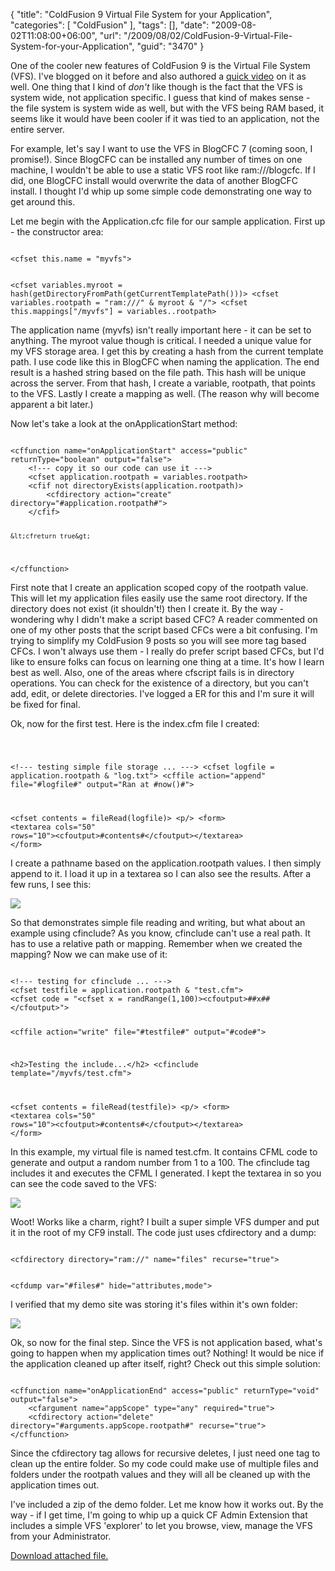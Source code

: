 {
	"title": "ColdFusion 9 Virtual File System for your Application",
	"categories": [
		"ColdFusion"
	],
	"tags": [],
	"date": "2009-08-02T11:08:00+06:00",
	"url": "/2009/08/02/ColdFusion-9-Virtual-File-System-for-your-Application",
	"guid": "3470"
}

One of the cooler new features of ColdFusion 9 is the Virtual File System (VFS). I've blogged on it before and also authored a <a href="http://labs.adobe.com/technologies/coldfusion9/videos/rcamden_03/">quick video</a> on it as well. One thing that I kind of <i>don't</i> like though is the fact that the VFS is system wide, not application specific. I guess that kind of makes sense - the file system is system wide as well, but with the VFS being RAM based, it seems like it would have been cooler if it was tied to an application, not the entire server. 

For example, let's say I want to use the VFS in BlogCFC 7 (coming soon, I promise!). Since BlogCFC can be installed any number of times on one machine, I wouldn't be able to use a static VFS root like ram:///blogcfc. If I did, one BlogCFC install would overwrite the data of another BlogCFC install. I thought I'd whip up some simple code demonstrating one way to get around this.
<!--more-->
Let me begin with the Application.cfc file for our sample application. First up - the constructor area:

<code>
&lt;cfset this.name = "myvfs"&gt;

&lt;cfset variables.myroot = hash(getDirectoryFromPath(getCurrentTemplatePath()))&gt;
&lt;cfset variables.rootpath = "ram:///" & myroot & "/"&gt;
&lt;cfset this.mappings["/myvfs"] = variables..rootpath&gt;
</code>

The application name (myvfs) isn't really important here - it can be set to anything. The myroot value though is critical. I needed a unique value for my VFS storage area. I get this by creating a hash from the current template path. I use code like this in BlogCFC when naming the application. The end result is a hashed string based on the file path. This hash will be unique across the server. From that hash, I create a variable, rootpath, that points to the VFS. Lastly I create a mapping as well. (The reason why will become apparent a bit later.)

Now let's take a look at the onApplicationStart method:

<code>
&lt;cffunction name="onApplicationStart" access="public" returnType="boolean" output="false"&gt;
	&lt;!--- copy it so our code can use it ---&gt;
	&lt;cfset application.rootpath = variables.rootpath&gt;
	&lt;cfif not directoryExists(application.rootpath)&gt;
		&lt;cfdirectory action="create" directory="#application.rootpath#"&gt;
	&lt;/cfif&gt;
		
	&lt;cfreturn true&gt;
&lt;/cffunction&gt;
</code>

First note that I create an application scoped copy of the rootpath value. This will let my application files easily use the same root directory. If the directory does not exist (it shouldn't!) then I create it. By the way - wondering why I didn't make a script based CFC? A reader commented on one of my other posts that the script based CFCs were a bit confusing. I'm trying to simplify my ColdFusion 9 posts so you will see more tag based CFCs. I won't always use them - I really do prefer script based CFCs, but I'd like to ensure folks can focus on learning one thing at a time. It's how I learn best as well. Also, one of the areas where cfscript fails is in directory operations. You can check for the existence of a directory, but you can't add, edit, or delete directories. I've logged a ER for this and I'm sure it will be fixed for final.

Ok, now for the first test. Here is the index.cfm file I created:

<code>

&lt;!--- testing simple file storage ... ---&gt;
&lt;cfset logfile = application.rootpath & "log.txt"&gt;
&lt;cffile action="append" file="#logfile#" output="Ran at #now()#"&gt;

&lt;cfset contents = fileRead(logfile)&gt;
&lt;p/&gt;
&lt;form&gt;
&lt;textarea cols="50" rows="10"&gt;&lt;cfoutput&gt;#contents#&lt;/cfoutput&gt;&lt;/textarea&gt;
&lt;/form&gt;
</code>

I create a pathname based on the application.rootpath values. I then simply append to it. I load it up in a textarea so I can also see the results. After a few runs, I see this:

<img src="http://static.raymondcamden.com/images/Picture 177.png" />

So that demonstrates simple file reading and writing, but what about an example using cfinclude? As you know, cfinclude can't use a real path. It has to use a relative path or mapping. Remember when we created the mapping? Now we can make use of it:

<code>
&lt;!--- testing for cfinclude ... ---&gt;
&lt;cfset testfile = application.rootpath & "test.cfm"&gt;
&lt;cfset code = "&lt;cfset x = randRange(1,100)&gt;&lt;cfoutput&gt;##x##&lt;/cfoutput&gt;"&gt;

&lt;cffile action="write" file="#testfile#" output="#code#"&gt;

&lt;h2&gt;Testing the include...&lt;/h2&gt;
&lt;cfinclude template="/myvfs/test.cfm"&gt;

&lt;cfset contents = fileRead(testfile)&gt;
&lt;p/&gt;
&lt;form&gt;
&lt;textarea cols="50" rows="10"&gt;&lt;cfoutput&gt;#contents#&lt;/cfoutput&gt;&lt;/textarea&gt;
&lt;/form&gt;
</code>

In this example, my virtual file is named test.cfm. It contains CFML code to generate and output a random number from 1 to a 100. The cfinclude tag includes it and executes the CFML I generated. I kept the textarea in so you can see the code saved to the VFS:

<img src="http://static.raymondcamden.com/images/cfjedi/Picture 251.png" />

Woot! Works like a charm, right? I built a super simple VFS dumper and put it in the root of my CF9 install. The code just uses cfdirectory and a dump:

<code>
&lt;cfdirectory directory="ram://" name="files" recurse="true"&gt;

&lt;cfdump var="#files#" hide="attributes,mode"&gt;
</code>

I verified that my demo site was storing it's files within it's own folder:

<img src="http://static.raymondcamden.com/images/cfjedi/Picture 334.png" />

Ok, so now for the final step. Since the VFS is not application based, what's going to happen when my application times out? Nothing! It would be nice if the application cleaned up after itself, right? Check out this simple solution:

<code>
&lt;cffunction name="onApplicationEnd" access="public" returnType="void" output="false"&gt;
	&lt;cfargument name="appScope" type="any" required="true"&gt;
	&lt;cfdirectory action="delete" directory="#arguments.appScope.rootpath#" recurse="true"&gt;
&lt;/cffunction&gt;
</code>

Since the cfdirectory tag allows for recursive deletes, I just need one tag to clean up the entire folder. So my code could make use of multiple files and folders under the rootpath values and they will all be cleaned up with the application times out. 

I've included a zip of the demo folder. Let me know how it works out. By the way - if I get time, I'm going to whip up a quick CF Admin Extension that includes a simple VFS 'explorer' to let you browse, view, manage the VFS from your Administrator.<p><a href='enclosures/C%3A%5Chosts%5C2009%2Ecoldfusionjedi%2Ecom%5Cenclosures%2Fmyvfs%2D2%2Ezip'>Download attached file.</a></p>